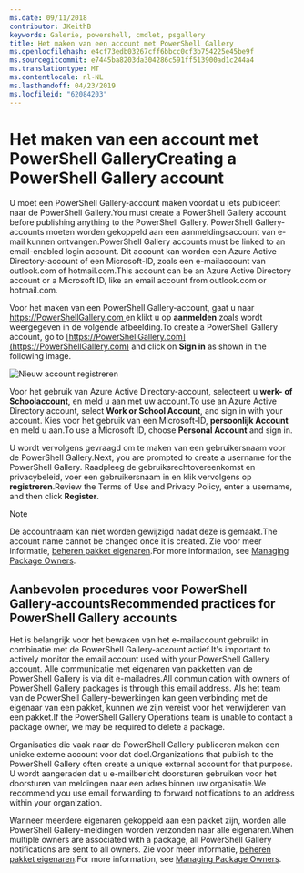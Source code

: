 ```yaml
---
ms.date: 09/11/2018
contributor: JKeithB
keywords: Galerie, powershell, cmdlet, psgallery
title: Het maken van een account met PowerShell Gallery
ms.openlocfilehash: e4cf73edb03267cff6bbcc0cf3b754225e45be9f
ms.sourcegitcommit: e7445ba8203da304286c591ff513900ad1c244a4
ms.translationtype: MT
ms.contentlocale: nl-NL
ms.lasthandoff: 04/23/2019
ms.locfileid: "62084203"
---
```

# <a name="creating-a-powershell-gallery-account"></a><span data-ttu-id="2e70a-103">Het maken van een account met PowerShell Gallery</span><span class="sxs-lookup"><span data-stu-id="2e70a-103">Creating a PowerShell Gallery account</span></span>

<span data-ttu-id="2e70a-104">U moet een PowerShell Gallery-account maken voordat u iets publiceert naar de PowerShell Gallery.</span><span class="sxs-lookup"><span data-stu-id="2e70a-104">You must create a PowerShell Gallery account before publishing anything to the PowerShell Gallery.</span></span>
<span data-ttu-id="2e70a-105">PowerShell Gallery-accounts moeten worden gekoppeld aan een aanmeldingsaccount van e-mail kunnen ontvangen.</span><span class="sxs-lookup"><span data-stu-id="2e70a-105">PowerShell Gallery accounts must be linked to an email-enabled login account.</span></span> <span data-ttu-id="2e70a-106">Dit account kan worden een Azure Active Directory-account of een Microsoft-ID, zoals een e-mailaccount van outlook.com of hotmail.com.</span><span class="sxs-lookup"><span data-stu-id="2e70a-106">This account can be an Azure Active Directory account or a Microsoft ID, like an email account from outlook.com or hotmail.com.</span></span>

<span data-ttu-id="2e70a-107">Voor het maken van een PowerShell Gallery-account, gaat u naar [ https://PowerShellGallery.com ](https://PowerShellGallery.com) en klikt u op **aanmelden** zoals wordt weergegeven in de volgende afbeelding.</span><span class="sxs-lookup"><span data-stu-id="2e70a-107">To create a PowerShell Gallery account, go to [https://PowerShellGallery.com](https://PowerShellGallery.com) and click on **Sign in** as shown in the following image.</span></span>

![Nieuw account registreren](../../Images/CreateAccount-Register.png)

<span data-ttu-id="2e70a-109">Voor het gebruik van Azure Active Directory-account, selecteert u **werk- of Schoolaccount**, en meld u aan met uw account.</span><span class="sxs-lookup"><span data-stu-id="2e70a-109">To use an Azure Active Directory account, select **Work or School Account**, and sign in with your account.</span></span> <span data-ttu-id="2e70a-110">Kies voor het gebruik van een Microsoft-ID, **persoonlijk Account** en meld u aan.</span><span class="sxs-lookup"><span data-stu-id="2e70a-110">To use a Microsoft ID, choose **Personal Account** and sign in.</span></span>

<span data-ttu-id="2e70a-111">U wordt vervolgens gevraagd om te maken van een gebruikersnaam voor de PowerShell Gallery.</span><span class="sxs-lookup"><span data-stu-id="2e70a-111">Next, you are prompted to create a username for the PowerShell Gallery.</span></span> <span data-ttu-id="2e70a-112">Raadpleeg de gebruiksrechtovereenkomst en privacybeleid, voer een gebruikersnaam in en klik vervolgens op **registreren**.</span><span class="sxs-lookup"><span data-stu-id="2e70a-112">Review the Terms of Use and Privacy Policy, enter a username, and then click **Register**.</span></span>

> [!NOTE]
> <span data-ttu-id="2e70a-113">De accountnaam kan niet worden gewijzigd nadat deze is gemaakt.</span><span class="sxs-lookup"><span data-stu-id="2e70a-113">The account name cannot be changed once it is created.</span></span> <span data-ttu-id="2e70a-114">Zie voor meer informatie, [beheren pakket eigenaren](managing-package-owners.md).</span><span class="sxs-lookup"><span data-stu-id="2e70a-114">For more information, see [Managing Package Owners](managing-package-owners.md).</span></span>

## <a name="recommended-practices-for-powershell-gallery-accounts"></a><span data-ttu-id="2e70a-115">Aanbevolen procedures voor PowerShell Gallery-accounts</span><span class="sxs-lookup"><span data-stu-id="2e70a-115">Recommended practices for PowerShell Gallery accounts</span></span>

<span data-ttu-id="2e70a-116">Het is belangrijk voor het bewaken van het e-mailaccount gebruikt in combinatie met de PowerShell Gallery-account actief.</span><span class="sxs-lookup"><span data-stu-id="2e70a-116">It's important to actively monitor the email account used with your PowerShell Gallery account.</span></span> <span data-ttu-id="2e70a-117">Alle communicatie met eigenaren van pakketten van de PowerShell Gallery is via dit e-mailadres.</span><span class="sxs-lookup"><span data-stu-id="2e70a-117">All communication with owners of PowerShell Gallery packages is through this email address.</span></span> <span data-ttu-id="2e70a-118">Als het team van de PowerShell Gallery-bewerkingen kan geen verbinding met de eigenaar van een pakket, kunnen we zijn vereist voor het verwijderen van een pakket.</span><span class="sxs-lookup"><span data-stu-id="2e70a-118">If the PowerShell Gallery Operations team is unable to contact a package owner, we may be required to delete a package.</span></span>

<span data-ttu-id="2e70a-119">Organisaties die vaak naar de PowerShell Gallery publiceren maken een unieke externe account voor dat doel.</span><span class="sxs-lookup"><span data-stu-id="2e70a-119">Organizations that publish to the PowerShell Gallery often create a unique external account for that purpose.</span></span> <span data-ttu-id="2e70a-120">U wordt aangeraden dat u e-mailbericht doorsturen gebruiken voor het doorsturen van meldingen naar een adres binnen uw organisatie.</span><span class="sxs-lookup"><span data-stu-id="2e70a-120">We recommend you use email forwarding to forward notifications to an address within your organization.</span></span>

<span data-ttu-id="2e70a-121">Wanneer meerdere eigenaren gekoppeld aan een pakket zijn, worden alle PowerShell Gallery-meldingen worden verzonden naar alle eigenaren.</span><span class="sxs-lookup"><span data-stu-id="2e70a-121">When multiple owners are associated with a package, all PowerShell Gallery notifications are sent to all owners.</span></span> <span data-ttu-id="2e70a-122">Zie voor meer informatie, [beheren pakket eigenaren](managing-package-owners.md).</span><span class="sxs-lookup"><span data-stu-id="2e70a-122">For more information, see [Managing Package Owners](managing-package-owners.md).</span></span>
